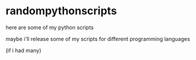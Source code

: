 # randompythonscripts

here are some of my python scripts

maybe i'll release some of my scripts for different programming languages

(if i had many)